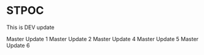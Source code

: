 # STPOC

This is DEV update

Master Update 1
Master Update 2
Master Update 4
Master Update 5
Master Update 6